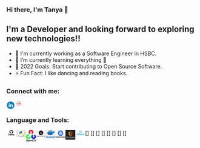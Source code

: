 ### Hi there, I'm Tanya 👋

## I'm a Developer and looking forward to exploring new technologies!!
- 🔭 I'm currently working as a Software Engineer in HSBC.
- 🌱 I’m currently learning everything 🤣 
- 🥅 2022 Goals: Start contributing to Open Source Software.
- ⚡ Fun Fact: I like dancing and reading books.

### Connect with me:

[<img align="left" alt="TanyaKansal | LinkedIn" width="22px" src="images/icons/linkedin_icon.png" />][linkedin]
[<img align="left" alt="TanyaKansal | Gmail" width="22px" src="images/icons/gmail_icon.png" />][gmail]

<br />

### Language and Tools:

[<img align="left" alt="GitHub" width="26px" src="images/icons/github.png" />]
[<img align="left" alt="Python" width="26px" src="images/icons/python_log.jpeg" />]
[<img align="left" alt="OpenCV" width="26px" src="images/icons/opencv.png" />]
[<img align="left" alt="Ansible" width="26px" src="images/icons/ansible.png" />]
[<img align="left" alt="Docker" width="26px" src="images/icons/docker.jpeg" />]
[<img align="left" alt="Kubernetes" width="26px" src="images/icons/kubernetes.png" />]
[<img align="left" alt="Grafana" width="26px" src="images/icons/grafana.png" />]
[<img align="left" alt="Influxdb" width="26px" src="images/icons/influxdb.jpeg" />]
<br />
<br />



[linkedin]: https://www.linkedin.com/in/tanya-kansal
[gmail]: mailto:tanyakansal218@gmail.com?
